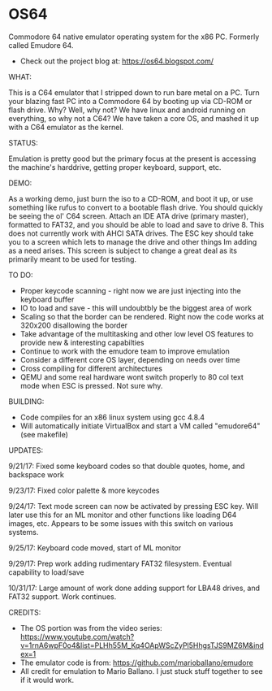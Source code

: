 # OS64
Commodore 64 native emulator operating system for the x86 PC. Formerly called Emudore 64.

* Check out the project blog at: https://os64.blogspot.com/

WHAT:

This is a C64 emulator that I stripped down to run bare metal on a PC. Turn your blazing fast PC
into a Commodore 64 by booting up via CD-ROM or flash drive. Why?  Well, why not?
We have linux and android running on everything, so why not a C64?  We have taken a core OS, and mashed
it up with a C64 emulator as the kernel.  

STATUS:

Emulation is pretty good but the primary focus at the present is accessing the machine's harddrive, getting
proper keyboard, support, etc.

DEMO:

As a working demo, just burn the iso to a CD-ROM, and boot it up, or use something like rufus to convert
to a bootable flash drive.  You should quickly be seeing the ol' C64 screen. Attach an IDE ATA drive (primary
master), formatted to FAT32, and you should be able to load and save to drive 8.  This does not currently 
work with AHCI SATA drives.  The ESC key should take you to a screen which lets to manage the drive and other
things Im adding as a need arises.  This screen is subject to change a great deal as its primarily meant to be
used for testing.

TO DO:
 * Proper keycode scanning - right now we are just injecting into the keyboard buffer
 * IO to load and save - this will undoubtbly be the biggest area of work
 * Scaling so that the border can be rendered. Right now the code works at 320x200 disallowing the border
 * Take advantage of the multitasking and other low level OS features to provide new & interesting capabilties
 * Continue to work with the emudore team to improve emulation
 * Consider a different core OS layer, depending on needs over time
 * Cross compiling for different architectures
 * QEMU and some real hardware wont switch properly to 80 col text mode when ESC is pressed.  Not sure why.

BUILDING:
 * Code compiles for an x86 linux system using gcc 4.8.4
 * Will automatically initiate VirtualBox and start a VM called "emudore64" (see makefile)

UPDATES:

9/21/17: Fixed some keyboard codes so that double quotes, home, and backspace work

9/23/17: Fixed color palette & more keycodes

9/24/17: Text mode screen can now be activated by pressing ESC key.  Will later use this for an ML monitor
         and other functions like loading D64 images, etc.  Appears to be some issues with this switch on various
         systems.

9/25/17: Keyboard code moved, start of ML monitor

9/29/17: Prep work adding rudimentary FAT32 filesystem. Eventual capability to load/save

10/31/17: Large amount of work done adding support for LBA48 drives, and FAT32 support. Work continues.

CREDITS:
 * The OS portion was from the video series: https://www.youtube.com/watch?v=1rnA6wpF0o4&list=PLHh55M_Kq4OApWScZyPl5HhgsTJS9MZ6M&index=1
 * The emulator code is from: https://github.com/marioballano/emudore
 * All credit for emulation to Mario Ballano.  I just stuck stuff together to see if it would work.
